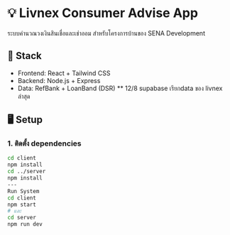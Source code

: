 # 💡 Livnex Consumer Advise App

ระบบคำนวณวงเงินสินเชื่อและเช่าออม สำหรับโครงการบ้านของ SENA Development

## 🔧 Stack
- Frontend: React + Tailwind CSS
- Backend: Node.js + Express
- Data: RefBank + LoanBand (DSR)
 ** 12/8 supabase  เรียกdata ของ livnex ล่าสุด
## 🖥️ Setup

### 1. ติดตั้ง dependencies
```bash
cd client
npm install
cd ../server
npm install
---
Run System
cd client
npm start
# และ
cd server
npm run dev
